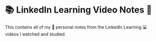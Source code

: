 # 📚 LinkedIn Learning Video Notes 📝

This contains all of my 📝 personal notes from the LinkedIn Learning 💻 videos I watched and studied.
